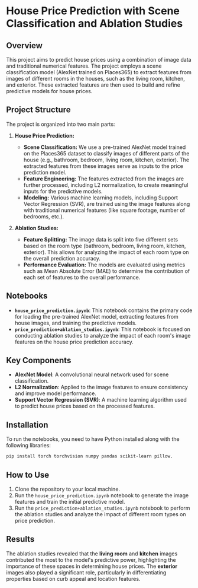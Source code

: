 # House Price Prediction with Scene Classification and Ablation Studies

## Overview

This project aims to predict house prices using a combination of image data and traditional numerical features. The project employs a scene classification model (AlexNet trained on Places365) to extract features from images of different rooms in the houses, such as the living room, kitchen, and exterior. These extracted features are then used to build and refine predictive models for house prices.

## Project Structure

The project is organized into two main parts:

1. **House Price Prediction:**

   - **Scene Classification:** We use a pre-trained AlexNet model trained on the Places365 dataset to classify images of different parts of the house (e.g., bathroom, bedroom, living room, kitchen, exterior). The extracted features from these images serve as inputs to the price prediction model.
   - **Feature Engineering:** The features extracted from the images are further processed, including L2 normalization, to create meaningful inputs for the predictive models.
   - **Modeling:** Various machine learning models, including Support Vector Regression (SVR), are trained using the image features along with traditional numerical features (like square footage, number of bedrooms, etc.).

2. **Ablation Studies:**

   - **Feature Splitting:** The image data is split into five different sets based on the room type (bathroom, bedroom, living room, kitchen, exterior). This allows for analyzing the impact of each room type on the overall prediction accuracy.
   - **Performance Evaluation:** The models are evaluated using metrics such as Mean Absolute Error (MAE) to determine the contribution of each set of features to the overall performance.

## Notebooks

- **`house_price_prediction.ipynb`**: This notebook contains the primary code for loading the pre-trained AlexNet model, extracting features from house images, and training the predictive models.
- **`price_prediction+ablation_studies.ipynb`**: This notebook is focused on conducting ablation studies to analyze the impact of each room's image features on the house price prediction accuracy.

## Key Components

- **AlexNet Model**: A convolutional neural network used for scene classification.
- **L2 Normalization**: Applied to the image features to ensure consistency and improve model performance.
- **Support Vector Regression (SVR)**: A machine learning algorithm used to predict house prices based on the processed features.

## Installation

To run the notebooks, you need to have Python installed along with the following libraries:

```bash
pip install torch torchvision numpy pandas scikit-learn pillow.
```
## How to Use

1. Clone the repository to your local machine.
2. Run the `house_price_prediction.ipynb` notebook to generate the image features and train the initial predictive model.
3. Run the `price_prediction+ablation_studies.ipynb` notebook to perform the ablation studies and analyze the impact of different room types on price prediction.

## Results

The ablation studies revealed that the **living room** and **kitchen** images contributed the most to the model's predictive power, highlighting the importance of these spaces in determining house prices. The **exterior** images also played a significant role, particularly in differentiating properties based on curb appeal and location features.

